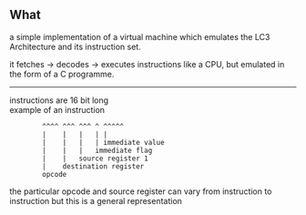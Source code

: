 <!-- lc3 vm goes brr -->

## What  
a simple implementation of a virtual machine which emulates the LC3 Architecture and its instruction set.

it fetches -> decodes -> executes instructions like a CPU, but emulated in the form of a C programme. 

---

instructions are 16 bit long   
example of an instruction
```     0001 000 000 1 00101
        ^^^^ ^^^ ^^^ ^ ^^^^^
        |    |   |   | |
        |    |   |   | immediate value 
        |    |   |   immediate flag  
        |    |   source register 1
        |    destination register
        opcode 
```
the particular opcode and source register can vary from instruction to instruction but this is a general representation





